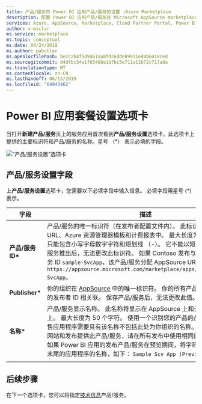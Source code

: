 ```yaml
---
title: 产品/服务的 Power BI 应用产品/服务的设置 |Azure Marketplace
description: 配置 Power BI 应用产品/服务在 Microsoft AppSource marketplace 产品/服务设置。
services: Azure, AppSource, Marketplace, Cloud Partner Portal, Power BI
author: v-miclar
ms.service: marketplace
ms.topic: conceptual
ms.date: 04/24/2019
ms.author: pabutler
ms.openlocfilehash: be2c2b4f5d9461aa0fdc6dde89931ed4b6418ced
ms.sourcegitcommit: d4dfbc34a1f03488e1b7bc5e711a11b72c717ada
ms.translationtype: MT
ms.contentlocale: zh-CN
ms.lasthandoff: 06/13/2019
ms.locfileid: "64943462"
---
```

# <a name="power-bi-apps-offer-settings-tab"></a>Power BI 应用套餐设置选项卡

当打开**新建产品/服务**页上的服务应用首次看到**产品/服务设置**选项卡。此选项卡上提供的主要标识符和产品/服务的名称。星号 （*） 表示必填的字段。

![“产品/服务设置”选项卡](./media/offer-settings-tab.png)


## <a name="offer-settings-fields"></a>产品/服务设置字段 

上**产品/服务设置**选项卡，您需要以下必填字段中输入信息。 必填字段用星号 (*) 表示。

|  字段        |  描述                                                               |
|---------------|----------------------------------------------------------------------------|
| **产品/服务 ID\***  | 产品/服务的唯一标识符（在发布者配置文件内）。 此标识符将显示在产品 URL、Azure 资源管理器模板和计费报表中。 最大长度为 50 个字符。 它只能包含小写字母数字字符和短划线 （-）。 它不能以短划线结尾。 产品/服务推出后，无法更改此标识符。 如果 Contoso 发布与产品/服务产品/服务 ID `sample-SvcApp`，该产品/服务分配 AppSource URL `https://appsource.microsoft.com/marketplace/apps/contoso.sample-SvcApp`。      |
| **Publisher\*** | 你的组织在 [AppSource](https://appsource.microsoft.com) 中的唯一标识符。 你的所有产品/服务都应当与你的发布者 ID 相关联。 保存产品/服务后，无法更改此值。                         |
| **名称\***      | 产品/服务显示名称。 此名称将显示在 AppSource 上和云合作伙伴门户上。 最大长度为 50 个字符。 使用一个识别您的产品的品牌名称。 除非销售应用程序需要具有该名称不包括此处为你组织的名称。 如果您要对其他网站和发布提供此产品/服务，请在所有发布中使用相同的名称。    <br/>如果 Power BI 应用的发布产品/服务在预览期间，将字符串添加`(Preview)`末尾的应用程序的名称，如下： `Sample Scv App (Preview)`。 |
|     |     |


## <a name="next-steps"></a>后续步骤

在下一个选项卡，您可以将指定[技术信息](./cpp-technical-info-tab.md)产品/服务。
